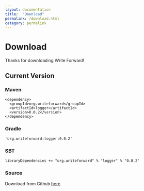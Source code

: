 ```yaml
---
layout: documentation
title:  "Download"
permalink: /download.html
category: permalink
---
```


# Download

Thanks for downloading Write Forward!

## Current Version

### Maven

    <dependency>
      <groupId>org.writeforward</groupId>
      <artifactId>logger</artifactId>
      <version>0.0.2</version>
    </dependency>

### Gradle
    'org.writeforward:logger:0.0.2'


### SBT
    libraryDependencies += "org.writeforward" % "logger" % "0.0.2"

### Source
Download from Github [here](https://github.com/prichmp/Write-Forward).
